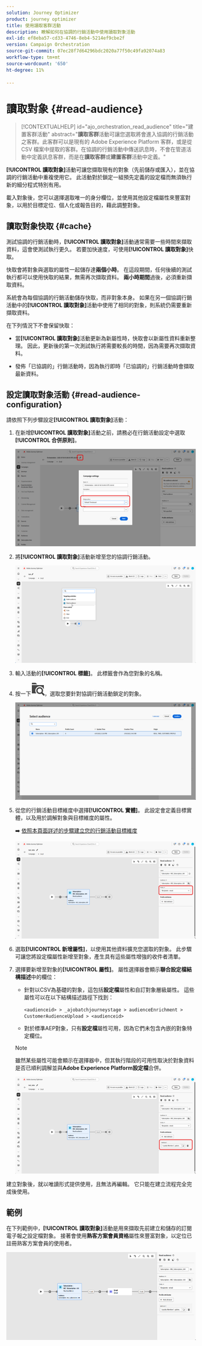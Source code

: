 ```yaml
---
solution: Journey Optimizer
product: journey optimizer
title: 使用讀取客群活動
description: 瞭解如何在協調的行銷活動中使用讀取對象活動
exl-id: ef8eba57-cd33-4746-8eb4-5214ef9cbe2f
version: Campaign Orchestration
source-git-commit: 07ec28f7d64296bdc2020a77f50c49fa92074a83
workflow-type: tm+mt
source-wordcount: '650'
ht-degree: 11%

---
```



# 讀取對象 {#read-audience}

>[!CONTEXTUALHELP]
>id="ajo_orchestration_read_audience"
>title="建置客群活動"
>abstract="**讀取客群**&#x200B;活動可讓您選取將會進入協調的行銷活動之客群。此客群可以是現有的 Adobe Experience Platform 客群，或是從 CSV 檔案中提取的客群。在協調的行銷活動中傳送訊息時，不會在管道活動中定義訊息客群，而是在&#x200B;**讀取客群**&#x200B;或&#x200B;**建置客群**&#x200B;活動中定義。"

**[!UICONTROL 讀取對象]**&#x200B;活動可讓您擷取現有的對象（先前儲存或匯入），並在協調的行銷活動中重複使用它。 此活動對於鎖定一組預先定義的設定檔而無須執行新的細分程式特別有用。

載入對象後，您可以選擇選取唯一的身分欄位，並使用其他設定檔屬性來豐富對象，以用於目標定位、個人化或報告目的，藉此調整對象。

## 讀取對象快取 {#cache}

測試協調的行銷活動時，**[!UICONTROL 讀取對象]**&#x200B;活動通常需要一些時間來擷取資料，這會使測試執行更久。 若要加快速度，可使用&#x200B;**[!UICONTROL 讀取對象]**&#x200B;快取。

快取會將對象與選取的屬性一起儲存達&#x200B;**兩個小時**。 在這段期間，任何後續的測試執行都可以使用快取的結果，無需再次擷取資料。 **兩小時期間**&#x200B;過後，必須重新擷取資料。

系統會為每個協調的行銷活動儲存快取，而非對象本身。 如果在另一個協調行銷活動中的&#x200B;**[!UICONTROL 讀取對象]**&#x200B;活動中使用了相同的對象，則系統仍需要重新擷取資料。

在下列情況下不會保留快取：

* 當&#x200B;**[!UICONTROL 讀取對象]**&#x200B;活動更新為新屬性時，快取會以新屬性資料重新整理。 因此，更新後的第一次測試執行將需要較長的時間，因為需要再次擷取資料。

* 發佈「已協調的」行銷活動時，因為執行即時「已協調的」行銷活動時會擷取最新資料。

## 設定讀取對象活動 {#read-audience-configuration}

請依照下列步驟設定&#x200B;**[!UICONTROL 讀取對象]**&#x200B;活動：

1. 在新增&#x200B;**[!UICONTROL 讀取對象]**&#x200B;活動之前，請務必在行銷活動設定中選取&#x200B;**[!UICONTROL 合併原則]**。

   ![](../assets/read-audience-6.png)

1. 將&#x200B;**[!UICONTROL 讀取對象]**&#x200B;活動新增至您的協調行銷活動。

   ![](../assets/read-audience-1.png)

1. 輸入活動的&#x200B;**[!UICONTROL 標籤]**。 此標籤會作為您對象的名稱。

1. 按一下![資料夾搜尋圖示](../assets/do-not-localize/folder-search.svg)，選取您要針對協調行銷活動鎖定的對象。

   ![](../assets/read-audience-2.png)

1. 從您的行銷活動目標維度中選擇&#x200B;**[!UICONTROL 實體&#x200B;]**。 此設定會定義目標實體，以及用於調解對象與目標維度的屬性。

   ➡️ [依照本頁面詳述的步驟建立您的行銷活動目標維度](../target-dimension.md)

   ![](../assets/read-audience-3.png)

1. 選取&#x200B;**[!UICONTROL 新增屬性]**，以使用其他資料擴充您選取的對象。 此步驟可讓您將設定檔屬性新增至對象，產生具有這些屬性增強的收件者清單。

1. 選擇要新增至對象的&#x200B;**[!UICONTROL 屬性]**。 屬性選擇器會顯示&#x200B;**聯合設定檔結構描述**&#x200B;中的欄位：

   * 針對以CSV為基礎的對象，這包括&#x200B;**設定檔**&#x200B;屬性和自訂對象層級屬性。 這些屬性可以在以下結構描述路徑下找到：

     `<audienceid> > _ajobatchjourneystage > audienceEnrichment > CustomerAudienceUpload > <audienceid>`

   * 對於標準AEP對象，只有&#x200B;**設定檔**&#x200B;屬性可用，因為它們未包含內嵌的對象特定欄位。

   >[!NOTE]
   >
   > 雖然某些屬性可能會顯示在選擇器中，但其執行階段的可用性取決於對象資料是否已順利調解並與&#x200B;**Adobe Experience Platform設定檔**&#x200B;合併。

   ![](../assets/read-audience-4.png)

建立對象後，就以唯讀形式提供使用，且無法再編輯。 它只能在建立流程完全完成後使用。

## 範例

在下列範例中，**[!UICONTROL 讀取對象]**&#x200B;活動是用來擷取先前建立和儲存的訂閱電子報之設定檔對象。 接著會使用&#x200B;**熟客方案會員資格**&#x200B;屬性來豐富對象，以定位已註冊熟客方案會員的使用者。

![](../assets/read-audience-5.png)
